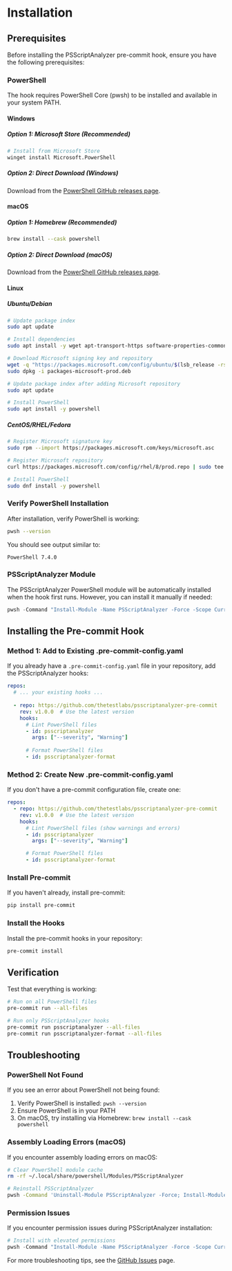 # Installation

## Prerequisites

Before installing the PSScriptAnalyzer pre-commit hook, ensure you have the following prerequisites:

### PowerShell

The hook requires PowerShell Core (pwsh) to be installed and available in your system PATH.

#### Windows

##### Option 1: Microsoft Store (Recommended)

```bash
# Install from Microsoft Store
winget install Microsoft.PowerShell
```

##### Option 2: Direct Download (Windows)

Download from the [PowerShell GitHub releases page](https://github.com/PowerShell/PowerShell/releases).

#### macOS

##### Option 1: Homebrew (Recommended)

```bash
brew install --cask powershell
```

##### Option 2: Direct Download (macOS)

Download from the [PowerShell GitHub releases page](https://github.com/PowerShell/PowerShell/releases).

#### Linux

##### Ubuntu/Debian

```bash
# Update package index
sudo apt update

# Install dependencies
sudo apt install -y wget apt-transport-https software-properties-common

# Download Microsoft signing key and repository
wget -q "https://packages.microsoft.com/config/ubuntu/$(lsb_release -rs)/packages-microsoft-prod.deb"
sudo dpkg -i packages-microsoft-prod.deb

# Update package index after adding Microsoft repository
sudo apt update

# Install PowerShell
sudo apt install -y powershell
```

##### CentOS/RHEL/Fedora

```bash
# Register Microsoft signature key
sudo rpm --import https://packages.microsoft.com/keys/microsoft.asc

# Register Microsoft repository
curl https://packages.microsoft.com/config/rhel/8/prod.repo | sudo tee /etc/yum.repos.d/microsoft.repo

# Install PowerShell
sudo dnf install -y powershell
```

### Verify PowerShell Installation

After installation, verify PowerShell is working:

```bash
pwsh --version
```

You should see output similar to:

```text
PowerShell 7.4.0
```

### PSScriptAnalyzer Module

The PSScriptAnalyzer PowerShell module will be automatically installed when the hook first runs. However, you can install it manually if needed:

```powershell
pwsh -Command "Install-Module -Name PSScriptAnalyzer -Force -Scope CurrentUser"
```

## Installing the Pre-commit Hook

### Method 1: Add to Existing .pre-commit-config.yaml

If you already have a `.pre-commit-config.yaml` file in your repository, add the PSScriptAnalyzer hooks:

```yaml
repos:
  # ... your existing hooks ...
  
  - repo: https://github.com/thetestlabs/psscriptanalyzer-pre-commit
    rev: v1.0.0  # Use the latest version
    hooks:
      # Lint PowerShell files
      - id: psscriptanalyzer
        args: ["--severity", "Warning"]
      
      # Format PowerShell files  
      - id: psscriptanalyzer-format
```

### Method 2: Create New .pre-commit-config.yaml

If you don't have a pre-commit configuration file, create one:

```yaml
repos:
  - repo: https://github.com/thetestlabs/psscriptanalyzer-pre-commit
    rev: v1.0.0  # Use the latest version
    hooks:
      # Lint PowerShell files (show warnings and errors)
      - id: psscriptanalyzer
        args: ["--severity", "Warning"]

      # Format PowerShell files
      - id: psscriptanalyzer-format
```

### Install Pre-commit

If you haven't already, install pre-commit:

```bash
pip install pre-commit
```

### Install the Hooks

Install the pre-commit hooks in your repository:

```bash
pre-commit install
```

## Verification

Test that everything is working:

```bash
# Run on all PowerShell files
pre-commit run --all-files

# Run only PSScriptAnalyzer hooks
pre-commit run psscriptanalyzer --all-files
pre-commit run psscriptanalyzer-format --all-files
```

## Troubleshooting

### PowerShell Not Found

If you see an error about PowerShell not being found:

1. Verify PowerShell is installed: `pwsh --version`
2. Ensure PowerShell is in your PATH
3. On macOS, try installing via Homebrew: `brew install --cask powershell`

### Assembly Loading Errors (macOS)

If you encounter assembly loading errors on macOS:

```bash
# Clear PowerShell module cache
rm -rf ~/.local/share/powershell/Modules/PSScriptAnalyzer

# Reinstall PSScriptAnalyzer
pwsh -Command 'Uninstall-Module PSScriptAnalyzer -Force; Install-Module PSScriptAnalyzer -Force'
```

### Permission Issues

If you encounter permission issues during PSScriptAnalyzer installation:

```powershell
# Install with elevated permissions
pwsh -Command "Install-Module -Name PSScriptAnalyzer -Force -Scope CurrentUser"
```

For more troubleshooting tips, see the [GitHub Issues](https://github.com/thetestlabs/psscriptanalyzer-pre-commit/issues) page.
